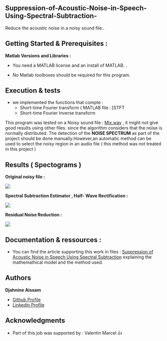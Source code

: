 ## Suppression-of-Acoustic-Noise-in-Speech-Using-Spectral-Subtraction-

Reduce the acoustic noise in a noisy sound file..
## Getting Started & Prerequisites :

**Matlab Versions and Libraries :** 

* You need a MATLAB license and an install of MATLAB. .

* No Matlab toolboxes should be required for this program. 
           
## Execution & tests

* we implemented the functions that compte : 
  - Short-time Fourier transform ( MATLAB file : [STFT
  - Short-time Fourier Inverse transform

This program was tested on a Noisy sound file : [Mix.wav]() , it might not give good results using other files. since the algorithm considers that the noise is normally distributed. The detection of the **NOISE SPECTRUM** as part of the project should be done manually.However,an automatic method can be used to select the noisy region in an audio file ( this method was not treated in this project )

## Results ( Spectograms )

**Original noisy file :**

<img src="https://github.com/AissamDjahnine/Suppression-of-Acoustic-Noise-in-Speech-Using-Spectral-Subtraction-/blob/master/files./Spectrogram_Noisy_file.jpg" >

**Spectral Subtraction Estimator , Half- Wave Rectification :**

<img src="https://github.com/AissamDjahnine/Suppression-of-Acoustic-Noise-in-Speech-Using-Spectral-Subtraction-/blob/master/files./Spectrogram_noisy_file_phase1.jpg" >

**Residual Noise Reduction :**

<img src="https://github.com/AissamDjahnine/Suppression-of-Acoustic-Noise-in-Speech-Using-Spectral-Subtraction-/blob/master/files./Spectrogram_clean_file.jpg" >

## Documentation & ressources : 

- You can find the article supporting this work in files : [Suppression of Acoustic Noise in Speech Using Spectral Subtraction](https://github.com/AissamDjahnine/ColorTransfer/blob/master/Djahnine_Aissam_Color_Transfer_in_Correlated_color_space.pdf) explaining the mathemathical model and the method used.

## Authors

**Djahnine Aissam**  
- [Github Profile](https://github.com/AissamDjahnine)
- [Linkedin Profile](https://www.linkedin.com/in/aissamdjahnine/)


## Acknowledgments

* Part of this job was supported by : Valentin Marcel  :thumbsup:




